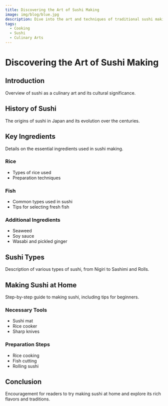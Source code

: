 ```yaml
---
title: Discovering the Art of Sushi Making
image: img/blog/blue.jpg
description: Dive into the art and techniques of traditional sushi making.
tags:
  - Cooking
  - Sushi
  - Culinary Arts
---
```


# Discovering the Art of Sushi Making

## Introduction
Overview of sushi as a culinary art and its cultural significance.

## History of Sushi
The origins of sushi in Japan and its evolution over the centuries.

## Key Ingredients
Details on the essential ingredients used in sushi making.

### Rice
- Types of rice used
- Preparation techniques

### Fish
- Common types used in sushi
- Tips for selecting fresh fish

### Additional Ingredients
- Seaweed
- Soy sauce
- Wasabi and pickled ginger

## Sushi Types
Description of various types of sushi, from Nigiri to Sashimi and Rolls.

## Making Sushi at Home
Step-by-step guide to making sushi, including tips for beginners.

### Necessary Tools
- Sushi mat
- Rice cooker
- Sharp knives

### Preparation Steps
- Rice cooking
- Fish cutting
- Rolling sushi

## Conclusion
Encouragement for readers to try making sushi at home and explore its rich flavors and traditions.
